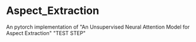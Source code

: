 # Aspect_Extraction
An pytorch implementation of "An Unsupervised Neural Attention Model for Aspect Extraction"
"TEST STEP"
